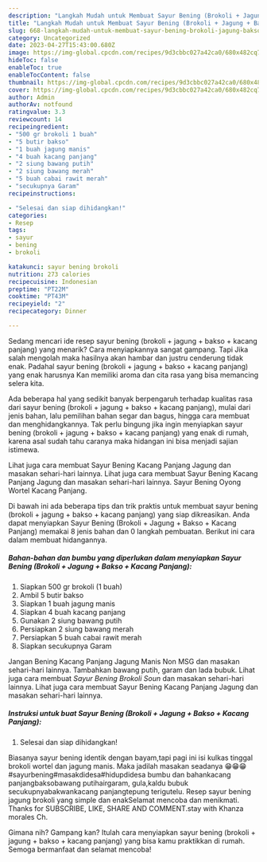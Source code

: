 ```yaml
---
description: "Langkah Mudah untuk Membuat Sayur Bening (Brokoli + Jagung + Bakso + Kacang Panjang) yang Lezat Sekali"
title: "Langkah Mudah untuk Membuat Sayur Bening (Brokoli + Jagung + Bakso + Kacang Panjang) yang Lezat Sekali"
slug: 668-langkah-mudah-untuk-membuat-sayur-bening-brokoli-jagung-bakso-kacang-panjang-yang-lezat-sekali
category: Uncategorized
date: 2023-04-27T15:43:00.680Z
image: https://img-global.cpcdn.com/recipes/9d3cbbc027a42ca0/680x482cq70/sayur-bening-brokoli-jagung-bakso-kacang-panjang-foto-resep-utama.jpg
hideToc: false
enableToc: true
enableTocContent: false
thumbnail: https://img-global.cpcdn.com/recipes/9d3cbbc027a42ca0/680x482cq70/sayur-bening-brokoli-jagung-bakso-kacang-panjang-foto-resep-utama.jpg
cover: https://img-global.cpcdn.com/recipes/9d3cbbc027a42ca0/680x482cq70/sayur-bening-brokoli-jagung-bakso-kacang-panjang-foto-resep-utama.jpg
author: Admin
authorAv: notfound
ratingvalue: 3.3
reviewcount: 14
recipeingredient:
- "500 gr brokoli 1 buah"
- "5 butir bakso"
- "1 buah jagung manis"
- "4 buah kacang panjang"
- "2 siung bawang putih"
- "2 siung bawang merah"
- "5 buah cabai rawit merah"
- "secukupnya Garam"
recipeinstructions:

- "Selesai dan siap dihidangkan!"
categories:
- Resep
tags:
- sayur
- bening
- brokoli

katakunci: sayur bening brokoli 
nutrition: 273 calories
recipecuisine: Indonesian
preptime: "PT22M"
cooktime: "PT43M"
recipeyield: "2"
recipecategory: Dinner

---
```



Sedang mencari ide resep sayur bening (brokoli + jagung + bakso + kacang panjang) yang menarik? Cara menyiapkannya sangat gampang. Tapi Jika salah mengolah maka hasilnya akan hambar dan justru cenderung tidak enak. Padahal sayur bening (brokoli + jagung + bakso + kacang panjang) yang enak harusnya Kan memiliki aroma dan cita rasa yang bisa memancing selera kita.


Ada beberapa hal yang sedikit banyak berpengaruh terhadap kualitas rasa dari sayur bening (brokoli + jagung + bakso + kacang panjang), mulai dari jenis bahan, lalu pemilihan bahan segar dan bagus, hingga cara membuat dan menghidangkannya. Tak perlu bingung jika ingin menyiapkan sayur bening (brokoli + jagung + bakso + kacang panjang) yang enak di rumah, karena asal sudah tahu caranya maka hidangan ini bisa menjadi sajian istimewa.

Lihat juga cara membuat Sayur Bening Kacang Panjang Jagung dan masakan sehari-hari lainnya. Lihat juga cara membuat Sayur Bening Kacang Panjang Jagung dan masakan sehari-hari lainnya. Sayur Bening Oyong Wortel Kacang Panjang.


Di bawah ini ada beberapa tips dan trik praktis untuk membuat sayur bening (brokoli + jagung + bakso + kacang panjang) yang siap dikreasikan. Anda dapat menyiapkan Sayur Bening (Brokoli + Jagung + Bakso + Kacang Panjang) memakai 8 jenis bahan dan 0 langkah pembuatan. Berikut ini cara dalam membuat hidangannya.

<!--inarticleads1-->

##### Bahan-bahan dan bumbu yang diperlukan dalam menyiapkan Sayur Bening (Brokoli + Jagung + Bakso + Kacang Panjang):

1. Siapkan 500 gr brokoli (1 buah)
1. Ambil 5 butir bakso
1. Siapkan 1 buah jagung manis
1. Siapkan 4 buah kacang panjang
1. Gunakan 2 siung bawang putih
1. Persiapkan 2 siung bawang merah
1. Persiapkan 5 buah cabai rawit merah
1. Siapkan secukupnya Garam


Jangan Bening Kacang Panjang Jagung Manis Non MSG dan masakan sehari-hari lainnya. Tambahkan bawang putih, garam dan lada bubuk. Lihat juga cara membuat *Sayur Bening Brokoli Soun* dan masakan sehari-hari lainnya. Lihat juga cara membuat Sayur Bening Kacang Panjang Jagung dan masakan sehari-hari lainnya. 

<!--inarticleads2-->

##### Instruksi untuk buat Sayur Bening (Brokoli + Jagung + Bakso + Kacang Panjang):


1. Selesai dan siap dihidangkan!

Biasanya sayur bening identik dengan bayam,tapi pagi ini isi kulkas tinggal brokoli wortel dan jagung manis. Maka jadilah masakan seadanya 😁😁😁 #sayurbening#masakdidesa#hidupdidesa bumbu dan bahankacang panjangbaksobawang putihairgaram, gula,kaldu bubuk secukupnyabakwankacang panjangtepung terigutelu. Resep sayur bening jagung brokoli yang simple dan enakSelamat mencoba dan menikmati. Thanks for SUBSCRIBE, LIKE, SHARE AND COMMENT.stay with Khanza morales Ch. 

Gimana nih? Gampang kan? Itulah cara menyiapkan sayur bening (brokoli + jagung + bakso + kacang panjang) yang bisa kamu praktikkan di rumah. Semoga bermanfaat dan selamat mencoba!
